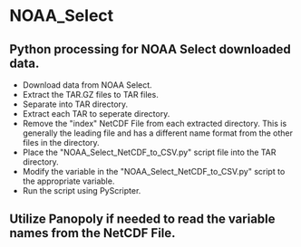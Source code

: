 # NOAA_Select
## Python processing for NOAA Select downloaded data.

* Download data from NOAA Select.
* Extract the TAR.GZ files to TAR files.
* Separate into TAR directory.
* Extract each TAR to seperate directory.
* Remove the "index" NetCDF File from each extracted directory.  This is generally the leading file and has a different name format from the other files in the directory.
* Place the "NOAA_Select_NetCDF_to_CSV.py" script file into the TAR directory.
* Modify the variable in the "NOAA_Select_NetCDF_to_CSV.py" script to the appropriate variable.
* Run the script using PyScripter.


## Utilize Panopoly if needed to read the variable names from the NetCDF File.
[Panoply Webpage]: https://www.giss.nasa.gov/tools/panoply/ 
